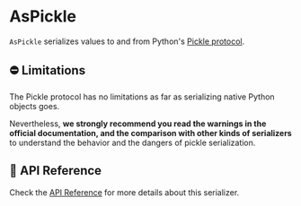 # AsPickle

`AsPickle` serializes values to and from Python's [Pickle protocol](https://docs.python.org/3/library/pickle.html).


## ⛔ Limitations

The Pickle protocol has no limitations as far as serializing native Python objects goes.

Nevertheless, __we strongly recommend you read the warnings in the official documentation, and the comparison with other kinds of serializers__ to understand the behavior and the dangers of pickle serialization.


## 📗 API Reference

Check the [API Reference](../../api/serializer.md#aspickle) for more details about this serializer.
